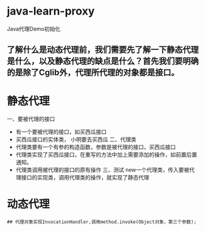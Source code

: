 # java-learn-proxy
Java代理Demo初始化

## 了解什么是动态代理前，我们需要先了解一下静态代理是什么，以及静态代理的缺点是什么？首先我们要明确的是除了Cglib外，代理所代理的对象都是接口。

# 静态代理
  一、要被代理的接口
  - 有一个要被代理的接口，如买西瓜接口
  - 买西瓜接口的实体类， 小明要去买西瓜
  二、代理类
  - 代理类要有一个有参的构造函数，参数是被代理的接口，买西瓜接口
  - 代理类实现了买西瓜接口，在重写的方法中加上需要添加的操作，如前置后置通知。
  - 代理类调用被代理的接口的原有操作
  三、测试
  new一个代理类，传入要被代理接口的实现类，调用代理类的操作，就实现了静态代理
  
  # 动态代理
  
    ## 代理对象实现InvocationHandler,调用method.invoke(Object对象，第三个参数);
  

